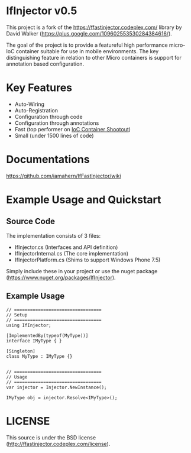 # IfInjector v0.5

This project is a fork of the https://ffastinjector.codeplex.com/ library by David Walker (https://plus.google.com/109602553530284384616/).

The goal of the project is to provide a featureful high performance micro-IoC container suitable for use in mobile environments. The key distinguishing feature in relation to other Micro containers is support for annotation based configuration.

# Key Features

* Auto-Wiring
* Auto-Registration
* Configuration through code
* Configuration through annotations
* Fast (top performer on [IoC Container Shootout](http://www.palmmedia.de/blog/2011/8/30/ioc-container-benchmark-performance-comparison)) 
* Small (under 1500 lines of code)

# Documentations

https://github.com/iamahern/IfFastInjector/wiki

# Example Usage and Quickstart

## Source Code

The implementation consists of 3 files:

* IfInjector.cs (Interfaces and API definition)
* IfInjectorInternal.cs (The core implementation)
* IfInjectorPlatform.cs (Shims to support Windows Phone 7.5)

Simply include these in your project or use the nuget package (https://www.nuget.org/packages/IfInjector).

## Example Usage

```
// =================================
// Setup
// =================================
using IfInjector;

[ImplementedBy(typeof(MyType))]
interface IMyType { }

[Singleton]
class MyType : IMyType {}


// =================================
// Usage
// =================================
var injector = Injector.NewInstance();

IMyType obj = injector.Resolve<IMyType>();

```

# LICENSE

This source is under the BSD license (http://ffastinjector.codeplex.com/license).
